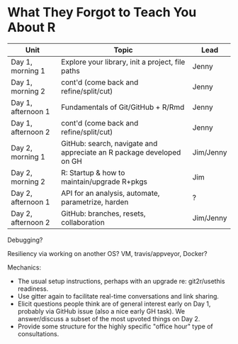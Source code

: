 # What They Forgot to Teach You About R

| Unit               | Topic | Lead |
|--------------------|-------|------|
| Day 1, morning 1   | Explore your library, init a project, file paths | Jenny    |
| Day 1, morning 2   | cont'd (come back and refine/split/cut) | Jenny |
| Day 1, afternoon 1 | Fundamentals of Git/GitHub + R/Rmd | Jenny|
| Day 1, afternoon 2 | cont'd (come back and refine/split/cut) | Jenny    |
| Day 2, morning 1   | GitHub: search, navigate and appreciate an R package developed on GH | Jim/Jenny |
| Day 2, morning 2   | R: Startup & how to maintain/upgrade R+pkgs | Jim    |
| Day 2, afternoon 1 | API for an analysis, automate, parametrize, harden | ? |
| Day 2, afternoon 2 | GitHub: branches, resets, collaboration | Jim/Jenny |

Debugging?

Resiliency via working on another OS? VM, travis/appveyor, Docker?

Mechanics:

  * The usual setup instructions, perhaps with an upgrade re: git2r/usethis readiness.
  * Use gitter again to facilitate real-time conversations and link sharing.
  * Elicit questions people think are of general interest early on Day 1, probably via GitHub issue (also a nice early GH task). We answer/discuss a subset of the most upvoted things on Day 2.
  * Provide some structure for the highly specific "office hour" type of consultations.
